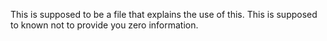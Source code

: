 This is supposed to be a file that explains the use of this.
This is supposed to known not to provide you zero information.
